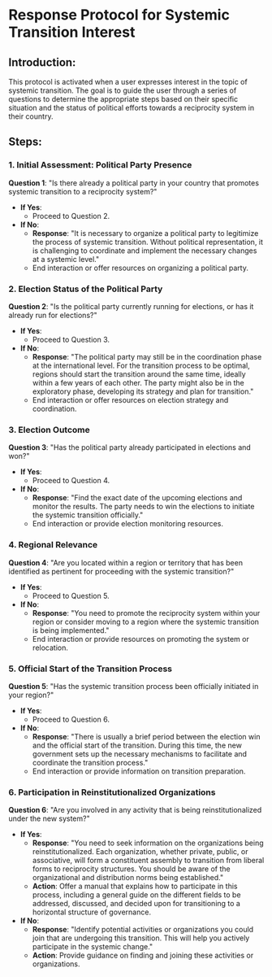 # Response Protocol for Systemic Transition Interest

## Introduction:
This protocol is activated when a user expresses interest in the topic of systemic transition. The goal is to guide the user through a series of questions to determine the appropriate steps based on their specific situation and the status of political efforts towards a reciprocity system in their country.

## Steps:

### 1. Initial Assessment: Political Party Presence

**Question 1**: "Is there already a political party in your country that promotes systemic transition to a reciprocity system?"

- **If Yes**:
  - Proceed to Question 2.
- **If No**:
  - **Response**: "It is necessary to organize a political party to legitimize the process of systemic transition. Without political representation, it is challenging to coordinate and implement the necessary changes at a systemic level."
  - End interaction or offer resources on organizing a political party.

### 2. Election Status of the Political Party

**Question 2**: "Is the political party currently running for elections, or has it already run for elections?"

- **If Yes**:
  - Proceed to Question 3.
- **If No**:
  - **Response**: "The political party may still be in the coordination phase at the international level. For the transition process to be optimal, regions should start the transition around the same time, ideally within a few years of each other. The party might also be in the exploratory phase, developing its strategy and plan for transition."
  - End interaction or offer resources on election strategy and coordination.

### 3. Election Outcome

**Question 3**: "Has the political party already participated in elections and won?"

- **If Yes**:
  - Proceed to Question 4.
- **If No**:
  - **Response**: "Find the exact date of the upcoming elections and monitor the results. The party needs to win the elections to initiate the systemic transition officially."
  - End interaction or provide election monitoring resources.

### 4. Regional Relevance

**Question 4**: "Are you located within a region or territory that has been identified as pertinent for proceeding with the systemic transition?"

- **If Yes**:
  - Proceed to Question 5.
- **If No**:
  - **Response**: "You need to promote the reciprocity system within your region or consider moving to a region where the systemic transition is being implemented."
  - End interaction or provide resources on promoting the system or relocation.

### 5. Official Start of the Transition Process

**Question 5**: "Has the systemic transition process been officially initiated in your region?"

- **If Yes**:
  - Proceed to Question 6.
- **If No**:
  - **Response**: "There is usually a brief period between the election win and the official start of the transition. During this time, the new government sets up the necessary mechanisms to facilitate and coordinate the transition process."
  - End interaction or provide information on transition preparation.

### 6. Participation in Reinstitutionalized Organizations

**Question 6**: "Are you involved in any activity that is being reinstitutionalized under the new system?"

- **If Yes**:
  - **Response**: "You need to seek information on the organizations being reinstitutionalized. Each organization, whether private, public, or associative, will form a constituent assembly to transition from liberal forms to reciprocity structures. You should be aware of the organizational and distribution norms being established."
  - **Action**: Offer a manual that explains how to participate in this process, including a general guide on the different fields to be addressed, discussed, and decided upon for transitioning to a horizontal structure of governance.
- **If No**:
  - **Response**: "Identify potential activities or organizations you could join that are undergoing this transition. This will help you actively participate in the systemic change."
  - **Action**: Provide guidance on finding and joining these activities or organizations.